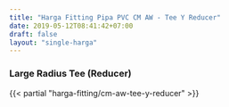 ```yaml
---
title: "Harga Fitting Pipa PVC CM AW - Tee Y Reducer"
date: 2019-05-12T08:41:42+07:00
draft: false
layout: "single-harga"
---
```


### Large Radius Tee (Reducer)

{{< partial "harga-fitting/cm-aw-tee-y-reducer" >}}

